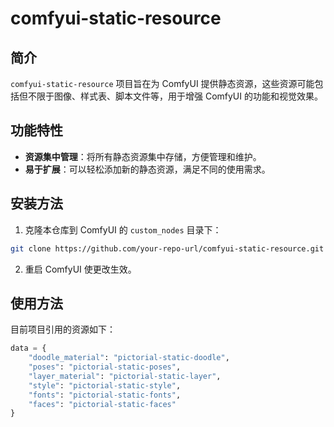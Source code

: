 # comfyui-static-resource

## 简介
`comfyui-static-resource` 项目旨在为 ComfyUI 提供静态资源，这些资源可能包括但不限于图像、样式表、脚本文件等，用于增强 ComfyUI 的功能和视觉效果。

## 功能特性
- **资源集中管理**：将所有静态资源集中存储，方便管理和维护。
- **易于扩展**：可以轻松添加新的静态资源，满足不同的使用需求。

## 安装方法
1. 克隆本仓库到 ComfyUI 的 `custom_nodes` 目录下：
```bash
git clone https://github.com/your-repo-url/comfyui-static-resource.git /Users/duyuhang/work/github/sd/ComfyUI/custom_nodes/ComfyUI-static-resource
```
2. 重启 ComfyUI 使更改生效。

## 使用方法
目前项目引用的资源如下：

```python
data = {
    "doodle_material": "pictorial-static-doodle",
    "poses": "pictorial-static-poses",
    "layer_material": "pictorial-static-layer",
    "style": "pictorial-static-style",
    "fonts": "pictorial-static-fonts",
    "faces": "pictorial-static-faces"
} 
```


